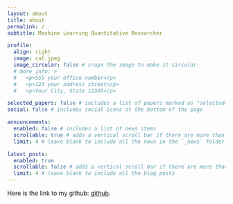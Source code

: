 ```yaml
---
layout: about
title: about
permalink: /
subtitle: Machine Learning Quantitative Researcher

profile:
  align: right
  image: cat.jpeg
  image_circular: false # crops the image to make it circular
  # more_info: >
  #   <p>555 your office number</p>
  #   <p>123 your address street</p>
  #   <p>Your City, State 12345</p>

selected_papers: false # includes a list of papers marked as "selected={true}"
social: false # includes social icons at the bottom of the page

announcements:
  enabled: false # includes a list of news items
  scrollable: true # adds a vertical scroll bar if there are more than 3 news items
  limit: 4 # leave blank to include all the news in the `_news` folder

latest_posts:
  enabled: true
  scrollable: false # adds a vertical scroll bar if there are more than 3 new posts items
  limit: 4 # leave blank to include all the blog posts
---
```


Here is the link to my github: [github](https://github.com/issam-eddine/).

<!-- 
Put your address / P.O. box / other info right below your picture. You can also disable any of these elements by editing `profile` property of the YAML header of your `_pages/about.md`. Edit `_bibliography/papers.bib` and Jekyll will render your [publications page](/al-folio/publications/) automatically.

Link to your social media connections, too. This theme is set up to use [Font Awesome icons](https://fontawesome.com/) and [Academicons](https://jpswalsh.github.io/academicons/), like the ones below. Add your Facebook, Twitter, LinkedIn, Google Scholar, or just disable all of them. -->
